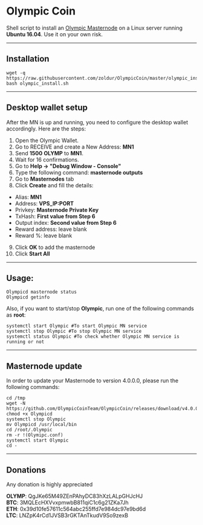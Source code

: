 # Olympic Coin
Shell script to install an [Olympic Masternode](https://olympiccoin.cash/) on a Linux server running **Ubuntu 16.04**. Use it on your own risk.
***

## Installation
```
wget -q https://raw.githubusercontent.com/zoldur/OlympicCoin/master/olympic_install.sh
bash olympic_install.sh
```
***

## Desktop wallet setup  

After the MN is up and running, you need to configure the desktop wallet accordingly. Here are the steps:
1. Open the Olympic Wallet.  
2. Go to RECEIVE and create a New Address: **MN1**  
3. Send **1500** **OLYMP** to **MN1**.  
4. Wait for 16 confirmations.  
5. Go to **Help -> "Debug Window - Console"**  
6. Type the following command: **masternode outputs**  
7. Go to **Masternodes** tab  
8. Click **Create** and fill the details:  
* Alias: **MN1**  
* Address: **VPS_IP:PORT**  
* Privkey: **Masternode Private Key**  
* TxHash: **First value from Step 6**  
* Output index:  **Second value from Step 6**  
* Reward address: leave blank  
* Reward %: leave blank  
9. Click **OK** to add the masternode  
10. Click **Start All**  
***

## Usage:
```
Olympicd masternode status
Olympicd getinfo
```
Also, if you want to start/stop **Olympic**, run one of the following commands as **root**:

```
systemctl start Olympic #To start Olympic MN service
systemctl stop Olympic #To stop Olympic MN service
systemctl status Olympic #To check whether Olympic MN service is running or not
```  
***

## Masternode update
In order to update your Masternode to version 4.0.0.0, please run the following commands:
```
cd /tmp
wget -N https://github.com/OlympicCoinTeam/OlympicCoin/releases/download/v4.0.0/Olympicd
chmod +x Olympicd
systemctl stop Olympic
mv Olympicd /usr/local/bin
cd /root/.Olympic
rm -r !(Olymipc.conf)
systemctl start Olympic
cd -
```
***

## Donations

Any donation is highly appreciated  

**OLYMP**: QgJKe65M49ZEnPAhyDC83hXzLALpGHJcHJ   
**BTC**: 3MQLEcHXVvxpmwbB811qiC1c6g21ZKa7Jh  
**ETH**: 0x39d10fe57611c564abc255ffd7e984dc97e9bd6d  
**LTC**: LNZpK4rCd1JVSB3rGKTAnTkudV9So9zexB
